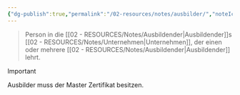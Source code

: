 ```yaml
---
{"dg-publish":true,"permalink":"/02-resources/notes/ausbilder/","noteIcon":"","updated":"2024-10-16T15:08:40.000+02:00"}
---
```


> Person in die [[02 - RESOURCES/Notes/Ausbildender\|Ausbildender]]s [[02 - RESOURCES/Notes/Unternehmen\|Unternehmen]], der einen oder mehrere [[02 - RESOURCES/Notes/Ausbildender\|Ausbildender]] lehrt.

> [!important] 
> Ausbilder muss der Master Zertifikat besitzen.


